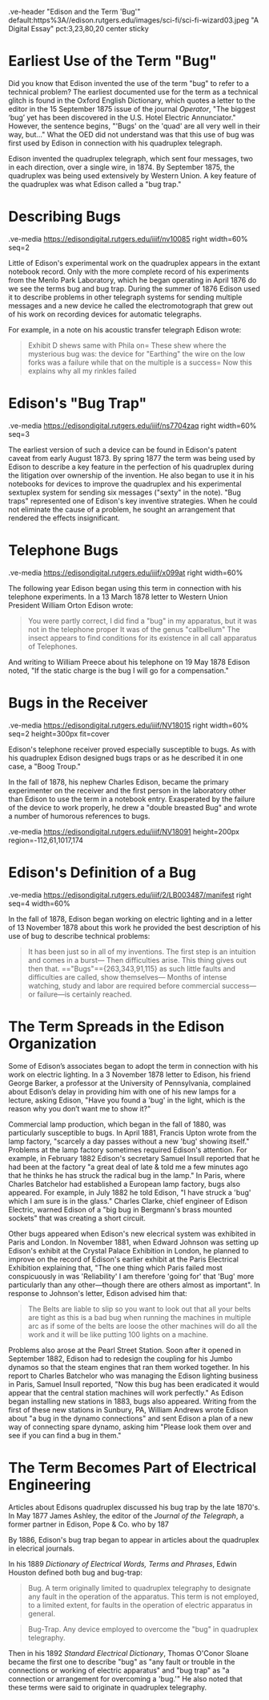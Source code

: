 .ve-header "Edison and the Term 'Bug'" default:https%3A//edison.rutgers.edu/images/sci-fi/sci-fi-wizard03.jpeg "A Digital Essay" pct:3,23,80,20 center sticky

# Earliest Use of the Term "Bug"

Did you know that Edison invented the use of the term "bug" to refer to a technical problem? The earliest documented use for the term as a technical glitch is found in the Oxford English Dictionary, which quotes a letter to the editor in the 15 September 1875 issue of the journal *Operator*, "The biggest ‘bug’ yet has been discovered in the U.S. Hotel Electric Annunciator." However, the sentence begins, "'Bugs' on the 'quad' are all very well in their way, but..." What the OED did not understand was that this use of bug was first used by Edison in connection with his quadruplex telegraph.

Edison invented the quadruplex telegraph, which sent four messages, two in each direction, over a single wire, in 1874. By September 1875, the quadruplex was being used extensively by Western Union. A key feature of the quadruplex was what Edison called a "bug trap." 

# Describing Bugs 

.ve-media https://edisondigital.rutgers.edu/iiif/nv10085 right width=60% seq=2

Little of Edison's experimental work on the quadruplex appears in the extant notebook record. Only with the more complete record of his experiments from the Menlo Park Laboratory, which he began operating in April 1876 do we see the terms bug and bug trap. During the summer of 1876 Edison used it to describe problems in other telegraph systems for sending multiple messages and a new device he called the electromotograph that grew out of his work on recording devices for automatic telegraphs.

For example, in a note on his acoustic transfer telegraph Edison wrote:

> Exhibit D shews same with Phila on= These shew where the mysterious bug was: the device for "Earthing" the wire on the low forks was a failure while that on the multiple is a success= Now this explains why all my rinkles failed

# Edison's "Bug Trap"

.ve-media https://edisondigital.rutgers.edu/iiif/ns7704zaq right width=60% seq=3

The earliest version of such a device can be found in Edison's patent caveat from early August 1873. By spring 1877 the term was being used by Edison to describe a key feature in the perfection of his quadruplex during the litigation over ownership of the invention. He also began to use it in his notebooks for devices to improve the quadruplex and his experimental sextuplex system for sending six messages ("sexty" in the note). "Bug traps" represented one of Edison's key inventive strategies. When he could not eliminate the cause of a problem, he sought an arrangement that rendered the effects insignificant.

# Telephone Bugs

.ve-media https://edisondigital.rutgers.edu/iiif/x099at right width=60%

The following year Edison began using this term in connection with his telephone experiments. In a 13 March 1878 letter to Western Union President William Orton Edison wrote:

> You were partly correct, I did find a "bug" in my apparatus, but it was not in the telephone proper It was of the genus "callbellum" The insect appears to find conditions for its existence in all call apparatus of Telephones.
>

And writing to William Preece about his telephone on 19 May 1878 Edison noted, "If the static charge is the bug I will go for a compensation."

# Bugs in the Receiver

.ve-media https://edisondigital.rutgers.edu/iiif/NV18015 right width=60% seq=2 height=300px fit=cover

Edison's telephone receiver proved especially susceptible to bugs. As with his quadruplex Edison designed bugs traps or as he described it in one case, a "Boog Troup." 

In the fall of 1878, his nephew Charles Edison, became the primary experimenter on the receiver and the first person in the laboratory other than Edison to use the term in a notebook entry. Exasperated by the failure of the device to work properly, he drew a "double breasted Bug" and wrote a number of humorous references to bugs.

.ve-media https://edisondigital.rutgers.edu/iiif/NV18091 height=200px region=-112,61,1017,174


# Edison's Definition of a Bug

.ve-media https://edisondigital.rutgers.edu/iiif/2/LB003487/manifest right seq=4 width=60%

In the fall of 1878, Edison began working on electric lighting and in a letter of 13 November 1878 about this work he provided the best description of his use of bug to describe technical problems:

> It has been just so in all of my inventions. The first step is an intuition and comes in a burst— Then difficulties arise. This thing gives out then that. =="Bugs"=={263,343,91,115} as such little faults and difficulties are called, show themselves— Months of intense watching, study and labor are required before commercial success—or failure—is certainly reached.

# The Term Spreads in the Edison Organization

Some of Edison’s associates began to adopt the term in connection with his work on electric lighting. In a 3 November 1878 letter to Edison, his friend George Barker, a professor at the University of Pennsylvania, complained about Edison’s delay in providing him with one of his new lamps for a lecture, asking Edison, "Have you found a 'bug' in the light, which is the reason why you don’t want me to show it?"

Commercial lamp production, which began in the fall of 1880, was particularly susceptible to bugs. In April 1881, Francis Upton wrote from the lamp factory, "scarcely a day passes without a new 'bug' showing itself." Problems at the lamp factory sometimes required Edison's attention. For example, in February 1882 Edison's secretary Samuel Insull reported that he had been at the factory "a great deal of late & told me a few minutes ago that he thinks he has struck the radical bug in the lamp." In Paris, where Charles Batchelor had established a European lamp factory, bugs also appeared. For example, in July 1882 he told Edison, "I have struck a 'bug' which I am sure is in the glass." Charles Clarke, chief engineer of Edison Electric, warned Edison of a "big bug in Bergmann's brass mounted sockets" that was creating a short circuit. 

Other bugs appeared when Edison's new elecrical system was exhibited in Paris and London. In November 1881, when Edward Johnson was setting up Edison's exhibit at the Crystal Palace Exhibition in London, he planned to improve on the record of Edison's earlier exhibit at the Paris Electrical Exhibition explaining that, "The one thing which Paris failed most conspicuously in was 'Reliability' I am therefore 'going for' that 'Bug' more particularly than any other—though there are others almost as important". In response to Johnson's letter, Edison advised him that:

> The Belts are liable to slip so you want to look out that all your belts are tight as this is a bad bug when running the machines in multiple arc as if some of the belts are loose the other machines will do all the work and it will be like putting 100 lights on a machine.

Problems also arose at the Pearl Street Station. Soon after it opened in September 1882, Edison had to redesign the coupling for his Jumbo dynamos so that the steam engines that ran them worked together. In his report to Charles Batchelor who was managing the Edison lighting business in Paris, Samuel Insull reported, "Now this bug has been eradicated it would appear that the central station machines will work perfectly." As Edison began installing new stations in 1883, bugs also appeared. Writing from the first of these new stations in Sunbury, PA, William Andrews wrote Edison about "a bug in the dynamo connections" and sent Edison a plan of a new way of connecting spare dynamo, asking him "Please look them over and see if you can find a bug in them."

# The Term Becomes Part of Electrical Engineering

Articles about Edisons quadruplex discussed his bug trap by the late 1870's. In May 1877 James Ashley, the editor of the *Journal of the Telegraph*, a former partner in Edison, Pope & Co. who by 187 

By 1886, Edison's bug trap began to appear in articles about the quadruplex in elecrical journals. 

In his 1889 *Dictionary of Electrical Words, Terms and Phrases*, Edwin Houston defined both bug and bug-trap:

> Bug. A term originally limited to quadruplex telegraphy to designate any fault in the operation of the apparatus. This term is not employed, to a limited extent, for faults in the operation of electric apparatus in general.

> Bug-Trap. Any device employed to overcome the "bug" in quadruplex telegraphy.

Then in his 1892 *Standard Electrical Dictionary*, Thomas O'Conor Sloane became the first one to describe "bug" as "any fault or trouble in the connections or working of electric apparatus" and "bug trap" as "a connection or arrangement for overcoming a 'bug.'" He also noted that these terms were said to originate in quadruplex telegraphy.
